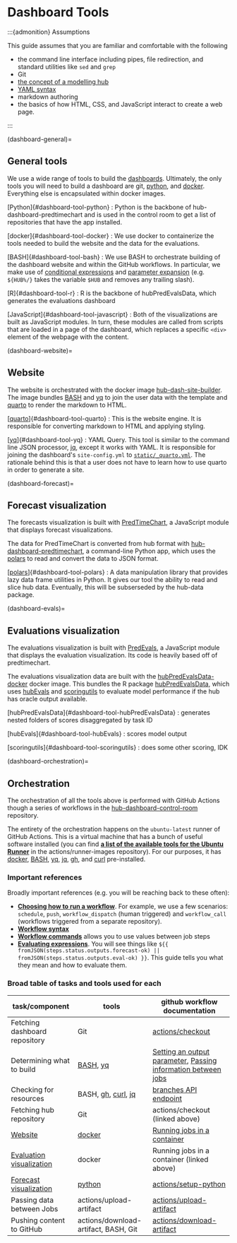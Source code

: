 # Dashboard Tools

:::{admonition} Assumptions

This guide assumes that you are familiar and comfortable with the following

- the command line interface including pipes, file redirection, and standard
  utilities like `sed` and `grep`
- Git
- [the concept of a modelling hub](https://hubverse.io/quickstart/)
- [YAML syntax](https://docs.ansible.com/ansible/latest/reference_appendices/YAMLSyntax.html)
- markdown authoring
- the basics of how HTML, CSS, and JavaScript interact to create a web page.

:::

(dashboard-general)=
## General tools

We use a wide range of tools to build the
[dashboards](/user-guide/dashboards.md). Ultimately, the only tools you will
need to build a dashboard are git, [python](#dashboard-tool-python), and
[docker](#dashboard-tool-docker). Everything else is encapsulated within docker
images.

[Python]{#dashboard-tool-python}
: Python is the backbone of hub-dashboard-predtimechart and is used in the
  control room to get a list of repositories that have the app installed.

[docker]{#dashboard-tool-docker}
: We use docker to containerize the tools needed to build the website and the
  data for the evaluations.

[BASH]{#dashboard-tool-bash}
: We use BASH to orchestrate building of the dashboard website and within the
  GitHub workflows. In particular, we make use of [conditional
  expressions](https://www.gnu.org/software/bash/manual/html_node/Bash-Conditional-Expressions)
  and [parameter
  expansion](https://www.gnu.org/software/bash/manual/html_node/Shell-Parameter-Expansion)
  (e.g. `${HUB%/}` takes the variable `$HUB` and removes any trailing slash).

[R]{#dashboard-tool-r}
: R is the backbone of hubPredEvalsData, which generates the evaluations dashboard

[JavaScript]{#dashboard-tool-javascript}
: Both of the visualizations are built as JavaScript modules. In turn, these
  modules are called from scripts that are loaded in a page of the dashboard,
  which replaces a specific `<div>` element of the webpage with the content.

(dashboard-website)=
## Website

The website is orchestrated with the docker image
[hub-dash-site-builder](https://github.com/hubverse-org/hub-dash-site-builder).
The image bundles [BASH](#dashboard-tool-bash) and [yq](#dashboard-tool-yq) to
join the user data with the template and [quarto](#dashboard-tool-quarto) to
render the markdown to HTML.

[[quarto](https://quarto.org)]{#dashboard-tool-quarto}
: This is the website engine. It is responsible for converting markdown to HTML
   and applying styling.

[[yq](https://github.com/mikefarah/yq/#install)]{#dashboard-tool-yq}
: YAML Query. This tool is similar to the command line JSON processor,
  [jq](https://jqlang.org), except it works with YAML. It is responsible for
  joining the dashboard's `site-config.yml` to
  [`static/_quarto.yml`](https://github.com/hubverse-org/hub-dash-site-builder/blob/main/static/_quarto.yml).
  The rationale behind this is that a user does not have to learn how to use
  quarto in order to generate a site.

(dashboard-forecast)=
## Forecast visualization

The forecasts visualization is built with [PredTimeChart](https://github.com/reichlab/predtimechart), a JavaScript module that displays forecast visualizations.

The data for PredTimeChart is converted from hub format with
[hub-dashboard-predtimechart](https://github.com/hubverse-org/hub-dashboard-predtimechart),
a command-line Python app, which uses the [polars](#dashboard-tool-polars) to
read and convert the data to JSON format.

[[polars](https://pola.rs)]{#dashboard-tool-polars}
: A data manipulation library that provides lazy data frame utilities in Python.
  It gives our tool the ability to read and slice hub data. Eventually, this
  will be subserseded by the hub-data package.

(dashboard-evals)=
## Evaluations visualization

The evaluations visualization is built with
[PredEvals](https://github.com/hubverse-org/predevals), a JavaScript module
that displays the evaluation visualization. Its code is heavily based off of
predtimechart.

The evaluations visualization data are built with the
[hubPredEvalsData-docker](https://github.com/hubverse-org/hubPredEvalsData-docker)
docker image. This bundles the R package
[hubPredEvalsData](#dashboard-tool-hubPredEvalsData), which uses
[hubEvals](#dashboard-tool-hubEvals) and
[scoringutils](#dashboard-tool-scoringutils) to evaluate model performance if
the hub has oracle output available.

[hubPredEvalsData]{#dashboard-tool-hubPredEvalsData}
: generates nested folders of scores disaggregated by task ID

[hubEvals]{#dashboard-tool-hubEvals}
: scores model output

[scoringutils]{#dashboard-tool-scoringutils}
: does some other scoring, IDK

(dashboard-orchestration)=
## Orchestration

The orchestration of all the tools above is performed with GitHub Actions though
a series of workflows in the
[hub-dashboard-control-room](https://github.com/hubverse-org/hub-dashboard-control-room)
repository.

The entirety of the orchestration happens on the `ubuntu-latest` runner of
GitHub Actions. This is a virtual machine that has a bunch of useful software
installed (you can find [**a list of the available tools for the Ubuntu
Runner**](https://github.com/actions/runner-images/blob/main/images/ubuntu/Ubuntu2404-Readme.md)
in the actions/runner-images repository). For our purposes, it has
[docker](#dashboard-tool-docker),
[BASH](#dashboard-tool-bash), [yq](#dashboard-tool-yq),
[jq](#dashboard-tool-jq), [gh](#dashboard-tool-gh), and
[curl](#dashboard-tool-curl) pre-installed.

### Important references

Broadly important references (e.g. you will be reaching back to these often):

- [**Choosing how to run a workflow**](https://docs.github.com/en/actions/writing-workflows/choosing-when-your-workflow-runs). For example, we use a few scenarios: `schedule`, `push`, `workflow_dispatch` (human triggered) and `workflow_call` (workflows triggered from a separate repository).
- [**Workflow syntax**](https://docs.github.com/en/actions/writing-workflows/workflow-syntax-for-github-actions#about-yaml-syntax-for-workflows)
- [**Workflow commands**](https://docs.github.com/en/actions/writing-workflows/choosing-what-your-workflow-does/workflow-commands-for-github-actions) allows you to use values between job steps
- [**Evaluating expressions**](https://docs.github.com/en/actions/writing-workflows/choosing-what-your-workflow-does/evaluate-expressions-in-workflows-and-actions). You will see things like `${{ fromJSON(steps.status.outputs.forecast-ok) || fromJSON(steps.status.outputs.eval-ok) }}`. This guide tells you what they mean and how to evaluate them.


### Broad table of tasks and tools used for each

| task/component | tools |github workflow documentation|
|----------------|-------|-----------------------------|
| Fetching dashboard repository | Git | [actions/checkout](https://github.com/actions/checkout#readme) |
| Determining what to build | [BASH](#dashboard-tool-bash), [yq](#dashboard-tool-yq) | [Setting an output parameter](https://docs.github.com/en/actions/writing-workflows/choosing-what-your-workflow-does/workflow-commands-for-github-actions#setting-an-output-parameter), [Passing information between jobs](https://docs.github.com/en/actions/writing-workflows/choosing-what-your-workflow-does/passing-information-between-jobs) |
| Checking for resources | BASH, [gh](#dashboard-tool-gh), [curl](#dashboard-tool-curl), [jq](#dashboard-tool-jq) | [branches API endpoint](https://docs.github.com/en/rest/branches/branches?apiVersion=2022-11-28) |
| Fetching hub repository | Git | actions/checkout (linked above) |
| [Website](#dashboard-website) | [docker](#dashboard-tool-docker) | [Running jobs in a container](https://docs.github.com/en/actions/writing-workflows/choosing-where-your-workflow-runs/running-jobs-in-a-container) |
| [Evaluation visualization](#dashboard-evals) | docker | Running jobs in a container (linked above) |
| [Forecast visualization](#dashboard-forecast) | [python](#dashboard-tool-python) | [actions/setup-python](https://github.com/actions/setup-python#readme) |
| Passing data between Jobs | actions/upload-artifact | [actions/upload-artifact](https://github.com/actions/upload-artifact#readme) |
| Pushing content to GitHub | actions/download-artifact, BASH, Git | [actions/download-artifact](https://github.com/actions/upload-artifact#readme) |
